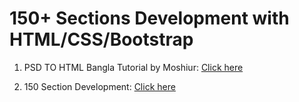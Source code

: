 # 150+ Sections Development with HTML/CSS/Bootstrap

1. PSD TO HTML Bangla Tutorial by Moshiur: [Click here](https://www.youtube.com/playlist?list=PLm64fbD5OnxuwbRX9RkM47toOZ2gSzHi0)

2. 150 Section Development: [Click here](https://www.youtube.com/playlist?list=PLrlBLFXspMS2D2_LscOvKbn0eP82pCZAj)
